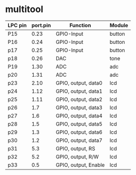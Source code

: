 # multitool

| LPC pin | port.pin |       Function       | Module |
|---------|----------|----------------------|--------|
| P15     |     0.23 | GPIO-Input           | button |
| P16     |     0.24 | GPIO-Input           | button |
| p17     |     0.25 | GPIO-Input           | button |
| p18     |     0.26 | DAC                  | tone   |
| P19     |     1.30 | ADC                  | adc    |
| p20     |     1.31 | ADC                  | adc    |
| p23     |     2.10 | GPIO, output, data0  | lcd    |
| p24     |     1.12 | GPIO, output, data1  | lcd    |
| p25     |     1.11 | GPIO, output, data2  | lcd    |
| p26     |      1.7 | GPIO, output, data3  | lcd    |
| p27     |      1.6 | GPIO, output, data4  | lcd    |
| p28     |      1.5 | GPIO, output, data5  | lcd    |
| p29     |      1.3 | GPIO, output, data6  | lcd    |
| p30     |      1.2 | GPIO, output, data7  | lcd    |
| p31     |      5.3 | GPIO, output, RS     | lcd    |
| p32     |      5.2 | GPIO, output, R/W    | lcd    |
| p33     |      0.5 | GPIO, output, Enable | lcd    |
